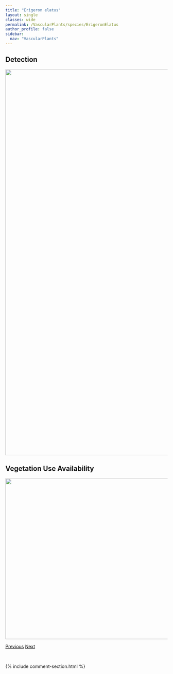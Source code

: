 ```yaml
---
title: "Erigeron elatus"
layout: single
classes: wide
permalink: /VascularPlants/species/ErigeronElatus
author_profile: false
sidebar:
  nav: "VascularPlants"
---
```


<h2>Detection</h2>

<a href="https://drive.google.com/uc?export=view&id=14nl-nUycWtllwIHwvu37e7xREVDNEPcE">
<img src="https://drive.google.com/uc?export=view&id=14nl-nUycWtllwIHwvu37e7xREVDNEPcE" height = "1200" width = "800">
</a>


<h2>Vegetation Use Availability</h2>

<a href="https://drive.google.com/uc?export=view&id=108BmnRtZeqN2P9555p4PGeI_fn4WAe5_">
<img src="https://drive.google.com/uc?export=view&id=108BmnRtZeqN2P9555p4PGeI_fn4WAe5_" height = "500" width = "1000">
</a>


<a href="/DevelopmentWebsite/VascularPlants/species/ErigeronCompositus" class="pagination--pager" title="Erigeron compositus">Previous</a> <a href="/DevelopmentWebsite/VascularPlants/species/ErigeronGlabellus" class="pagination--pager" title="Erigeron glabellus">Next</a>

<p>&nbsp;</p>

{% include comment-section.html %}
